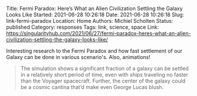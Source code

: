 Title: Fermi Paradox: Here’s What an Alien Civilization Settling the Galaxy Looks Like
Started: 2021-06-28 10:26:18
Date: 2021-06-28 10:26:18
Slug: link-fermi-paradox
Location: Home
Authors: Michiel Scholten
Status: published
Category: responses
Tags: link, science, space
Link: https://singularityhub.com/2021/06/27/fermi-paradox-heres-what-an-alien-civilization-settling-the-galaxy-looks-like/

Interesting research to the Fermi Paradox and how fast settlement of our Galaxy can be done in various scenario's. Also, animations!

> The simulation shows a significant fraction of a galaxy can be settled in a relatively short period of time, even with ships traveling no faster than the Voyager spacecraft. Further, the center of the galaxy could be a cosmic cantina that’d make even George Lucas blush.
